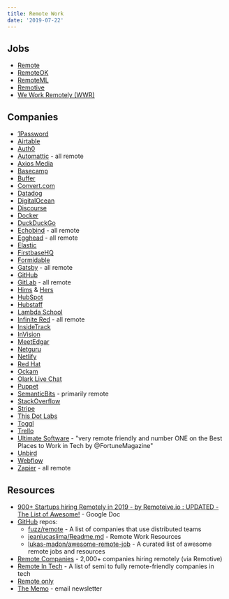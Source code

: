 ```yaml
---
title: Remote Work
date: '2019-07-22'
---
```


## Jobs

<!-- - [EpicJobs](https://epicjobs.co/)? - not remote only -->
<!-- - [FlexJobs](https://www.flexjobs.com/) - paid service??? -->

- [Remote](https://remote.com/)
- [RemoteOK](https://remoteok.io/)
- [RemoteML](https://remoteml.com/)
- [Remotive](https://remotive.io/)
- [We Work Remotely (WWR)](https://weworkremotely.com/)

## Companies

- [1Password](https://1password.com/)
- [Airtable](https://airtable.com/)
- [Auth0](https://auth0.com/)
- [Automattic](https://automattic.com/) - all remote
- [Axios Media](https://axios.com/)
- [Basecamp](https://basecamp.com/)
- [Buffer](https://buffer.com/)
- [Convert.com](https://convert.com/)
- [Datadog](https://datadoghq.com/)
- [DigitalOcean](https://digitalocean.com/)
- [Discourse](https://discourse.org/)
- [Docker](https://docker.com/)
- [DuckDuckGo](https://duckduckgo.com/)
- [Echobind](https://echobind.com/) - all remote
- [Egghead](https://egghead.io/) - all remote
- [Elastic](https://elastic.co/)
- [FirstbaseHQ](https://firstbasehq.com/)
- [Formidable](https://formidable.com/)
- [Gatsby](https://gatsbyjs.org/) - all remote
- [GitHub](https://github.com/)
- [GitLab](https://gitlab.com) - all remote
- [Hims](https://www.forhims.com/) & [Hers](https://www.forhers.com/)
- [HubSpot](https://hubspot.com/)
- [Hubstaff](https://hubstaff.com/)
- [Lambda School](https://lambdaschool.com/)
- [Infinite Red](https://infinite.red/) - all remote
- [InsideTrack](https://insidetrack.com/)
- [InVision](https://invisionapp.com/)
- [MeetEdgar](https://meetedgar.com/)
- [Netguru](https://www.netguru.com/)
- [Netlify](https://www.netlify.com/)
- [Red Hat](https://redhat.com/)
- [Ockam](https://www.ockam.io/)
- [Olark Live Chat](https://olark.com/)
- [Puppet](https://puppet.com/)
- [SemanticBits](https://semanticbits.com/) - primarily remote
- [StackOverflow](https://stackoverflow.com/)
- [Stripe](https://stripe.com/)
- [This Dot Labs](https://thisdot.co/labs)
- [Toggl](https://toggl.com/)
- [Trello](https://trello.com/)
- [Ultimate Software](https://www.ultimatesoftware.com/) - "very remote friendly and number ONE on the Best Places to Work in Tech by @FortuneMagazine"
- [Unbird](https://unbird.com/)
- [Webflow](https://webflow.com/)
- [Zapier](https://zapier.com/) - all remote

## Resources

- [900+ Startups hiring Remotely in 2019 - by Remoteive.io : UPDATED - The List of Awesome!](https://docs.google.com/spreadsheets/d/1TLJSlNxCbwRNxy14Toe1PYwbCTY7h0CNHeer9J0VRzE/htmlview?sle=true#gid=1279011369) - Google Doc
- [GitHub](https://github.com/) repos:
  - [fuzz/remote](https://github.com/fuzz/remote) - A list of companies that use distributed teams
  - [jeanlucaslima/Readme.md](https://gist.github.com/jeanlucaslima/1da263f81842058cf512a61d85ada4c1) - Remote Work Resources
  - [lukas-madon/awesome-remote-job](https://github.com/lukasz-madon/awesome-remote-job) - A curated list of awesome remote jobs and resources
- [Remote Companies](https://remotive.io/remote-companies) - 2,000+ companies hiring remotely (via Remotive)
- [Remote In Tech](https://remoteintech.company/) - A list of semi to fully remote-friendly companies in tech
- [Remote only](https://www.remoteonly.org/)
- [The Memo](https://thememo.substack.com/) - email newsletter
